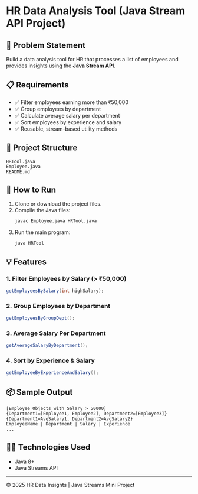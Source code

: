 # HR Data Analysis Tool (Java Stream API Project)

## 📝 Problem Statement
Build a data analysis tool for HR that processes a list of employees and provides insights using the **Java Stream API**.

## 📋 Requirements
- ✅ Filter employees earning more than ₹50,000
- ✅ Group employees by department
- ✅ Calculate average salary per department
- ✅ Sort employees by experience and salary
- ✅ Reusable, stream-based utility methods

## 📁 Project Structure

```
HRTool.java
Employee.java
README.md
```

## 🚀 How to Run

1. Clone or download the project files.
2. Compile the Java files:
   ```bash
   javac Employee.java HRTool.java
   ```
3. Run the main program:
   ```bash
   java HRTool
   ```

## 💡 Features

### 1. Filter Employees by Salary (> ₹50,000)
```java
getEmployeesBySalary(int highSalary);
```

### 2. Group Employees by Department
```java
getEmployeesByGroupDept();
```

### 3. Average Salary Per Department
```java
getAverageSalaryByDepartment();
```

### 4. Sort by Experience & Salary
```java
getEmployeeByExperienceAndSalary();
```

## 📦 Sample Output
```
[Employee Objects with Salary > 50000]
{Department1=[Employee1, Employee2], Department2=[Employee3]}
{Department1=AvgSalary1, Department2=AvgSalary2}
EmployeeName | Department | Salary | Experience
...
```

## 👨‍💻 Technologies Used
- Java 8+
- Java Streams API

---

© 2025 HR Data Insights | Java Streams Mini Project